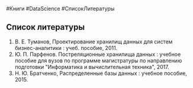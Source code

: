 #Книги #DataScience #СписокЛитературы
## Список литературы

1. В. Е. Туманов, Проектирование хранилищ данных для систем бизнес-аналитики : учеб. пособие, 2011.
2. Ю. П. Парфенов. Постреляционные хранилища данных : учебное пособие для вузов по программе магистратуры по направлению подготовки "Информатика и вычислительная техника", 2017.
3. Н. Ю. Братченко, Распределенные базы данных : учебное пособие, 2015.